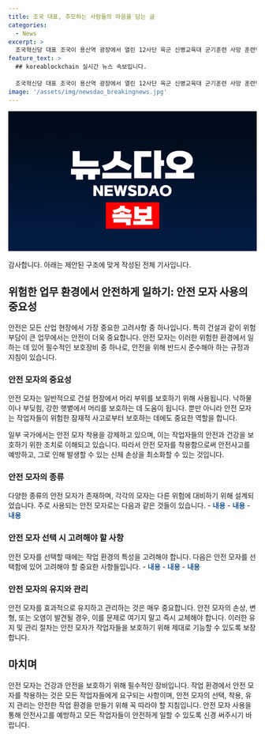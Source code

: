 ```yaml
---
title: 조국 대표, 추모하는 사람들의 마음을 담는 글
categories:
  - News
excerpt: >
  조국혁신당 대표 조국이 용산역 광장에서 열린 12사단 육군 신병교육대 군기훈련 사망 훈련병을 위한 시민 추모 분향소에서 추모글을 부착하고 있다.
feature_text: >
  ## koreablockchain 실시간 뉴스 속보입니다.

  조국혁신당 대표 조국이 용산역 광장에서 열린 12사단 육군 신병교육대 군기훈련 사망 훈련병을 위한 시민 추모 분향소에서 추모글을 부착하고 있다.
image: '/assets/img/newsdao_breakingnews.jpg'
---
```


<p><img src="/assets/img/newsdao_breakingnews.jpg" alt="koreablockchain 속보" /></p>

<p>감사합니다. 아래는 제안된 구조에 맞게 작성된 전체 기사입니다.</p>

<h2>위험한 업무 환경에서 안전하게 일하기: 안전 모자 사용의 중요성</h2>

<p>안전은 모든 산업 현장에서 가장 중요한 고려사항 중 하나입니다. 특히 건설과 같이 위험 부담이 큰 업무에서는 안전이 더욱 중요합니다. 안전 모자는 이러한 위험한 환경에서 일하는 데 있어 필수적인 보호장비 중 하나로, 안전을 위해 반드시 준수해아 하는 규정과 지침이 있습니다.</p>

<h3>안전 모자의 중요성</h3>

<p>안전 모자는 일반적으로 건설 현장에서 머리 부위를 보호하기 위해 사용됩니다. 낙하물이나 부딪힘, 강한 햇볕에서 머리를 보호하는 데 도움이 됩니다. 뿐만 아니라 안전 모자는 작업자들이 위험한 잠재적 사고로부터 보호하는 데에도 중요한 역할을 합니다.</p>

<p>일부 국가에서는 안전 모자 착용을 강제하고 있으며, 이는 작업자들의 안전과 건강을 보호하기 위한 조치로 이해되고 있습니다. 따라서 안전 모자를 착용함으로써 안전사고를 예방하고, 그로 인해 발생할 수 있는 신체 손상을 최소화할 수 있는 것입니다.</p>

<h3>안전 모자의 종류</h3>

<p>다양한 종류의 안전 모자가 존재하며, 각각의 모자는 다른 위험에 대비하기 위해 설계되었습니다. 주로 사용되는 안전 모자로는 다음과 같은 것들이 있습니다.
- <b><span style="color: #1a5490;">내용</span></b>
- <b><span style="color: #1a5490;">내용</span></b>
- <b><span style="color: #1a5490;">내용</span></b></p>

<h3>안전 모자 선택 시 고려해야 할 사항</h3>

<p>안전 모자를 선택할 때에는 작업 환경의 특성을 고려해야 합니다. 다음은 안전 모자를 선택함에 있어 고려해야 할 중요한 사항들입니다.
- <b><span style="color: #1a5490;">내용</span></b>
- <b><span style="color: #1a5490;">내용</span></b>
- <b><span style="color: #1a5490;">내용</span></b></p>

<h3>안전 모자의 유지와 관리</h3>

<p>안전 모자를 효과적으로 유지하고 관리하는 것은 매우 중요합니다. 안전 모자의 손상, 변형, 또는 오염이 발견될 경우, 이를 문제로 여기지 말고 즉시 교체해야 합니다. 이러한 유지 및 관리 절차는 안전 모자가 작업자들을 보호하기 위해 제대로 기능할 수 있도록 보장합니다. </p>

<h2>마치며</h2>

<p>안전 모자는 건강과 안전을 보호하기 위해 필수적인 장비입니다. 작업 환경에서 안전 모자를 착용하는 것은 모든 작업자들에게 요구되는 사항이며, 안전 모자의 선택, 착용, 유지 관리는 안전한 작업 환경을 만들기 위해 꼭 따라야 할 지침입니다. 안전 모자 사용을 통해 안전사고를 예방하고 모든 작업자들이 안전하게 일할 수 있도록 신경 써주시기 바랍니다.</p>

<p data-ke-size="size16">&nbsp;</p>

